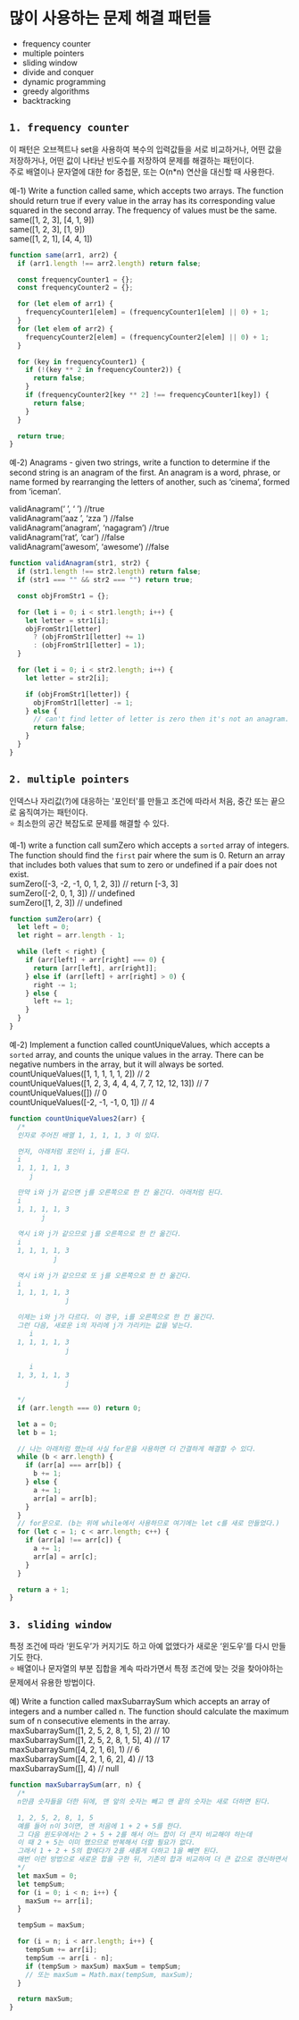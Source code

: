 # 많이 사용하는 문제 해결 패턴들

- frequency counter
- multiple pointers
- sliding window
- divide and conquer
- dynamic programming
- greedy algorithms
- backtracking

## `1. frequency counter`

이 패턴은 오브젝트나 set을 사용하여 복수의 입력값들을 서로 비교하거나, 어떤 값을 저장하거나, 어떤 값이 나타난 빈도수를 저장하여 문제를 해결하는 패턴이다. \
주로 배열이나 문자열에 대한 for 중첩문, 또는 O(n\*n) 연산을 대신할 때 사용한다.

예-1) Write a function called same, which accepts two arrays. The function should return true if every value in the array has its corresponding value squared in the second array. The frequency of values must be the same. \
same([1, 2, 3], [4, 1, 9]) \
same([1, 2, 3], [1, 9]) \
same([1, 2, 1], [4, 4, 1])

```javascript
function same(arr1, arr2) {
  if (arr1.length !== arr2.length) return false;

  const frequencyCounter1 = {};
  const frequencyCounter2 = {};

  for (let elem of arr1) {
    frequencyCounter1[elem] = (frequencyCounter1[elem] || 0) + 1;
  }
  for (let elem of arr2) {
    frequencyCounter2[elem] = (frequencyCounter2[elem] || 0) + 1;
  }

  for (key in frequencyCounter1) {
    if (!(key ** 2 in frequencyCounter2)) {
      return false;
    }
    if (frequencyCounter2[key ** 2] !== frequencyCounter1[key]) {
      return false;
    }
  }

  return true;
}
```

예-2) Anagrams - given two strings, write a function to determine if the second string is an anagram of the first. An anagram is a word, phrase, or name formed by rearranging the letters of another, such as ‘cinema’, formed from ‘iceman’.

validAnagram(‘ ’, ‘ ’) //true \
validAnagram(‘aaz ’, ‘zza ’) //false \
validAnagram(‘anagram’, ‘nagagram’) //true \
validAnagram(‘rat’, ‘car’) //false \
validAnagram(‘awesom’, ‘awesome’) //false

```javascript
function validAnagram(str1, str2) {
  if (str1.length !== str2.length) return false;
  if (str1 === "" && str2 === "") return true;

  const objFromStr1 = {};

  for (let i = 0; i < str1.length; i++) {
    let letter = str1[i];
    objFromStr1[letter]
      ? (objFromStr1[letter] += 1)
      : (objFromStr1[letter] = 1);
  }

  for (let i = 0; i < str2.length; i++) {
    let letter = str2[i];

    if (objFromStr1[letter]) {
      objFromStr1[letter] -= 1;
    } else {
      // can't find letter of letter is zero then it's not an anagram.
      return false;
    }
  }
}
```

## `2. multiple pointers`

인덱스나 자리값(?)에 대응하는 '포인터'를 만들고 조건에 따라서 처음, 중간 또는 끝으로 움직여가는 패턴이다. \
⭐️ 최소한의 공간 복잡도로 문제를 해결할 수 있다.

예-1) write a function call sumZero which accepts a `sorted` array of integers. The function should find the `first` pair where the sum is 0. Return an array that includes both values that sum to zero or undefined if a pair does not exist. \
sumZero([-3, -2, -1, 0, 1, 2, 3]) // return [-3, 3] \
sumZero([-2, 0, 1, 3]) // undefined \
sumZero([1, 2, 3]) // undefined

```javascript
function sumZero(arr) {
  let left = 0;
  let right = arr.length - 1;

  while (left < right) {
    if (arr[left] + arr[right] === 0) {
      return [arr[left], arr[right]];
    } else if (arr[left] + arr[right] > 0) {
      right -= 1;
    } else {
      left += 1;
    }
  }
}
```

예-2) Implement a function called countUniqueValues, which accepts a `sorted` array, and counts the unique values in the array. There can be negative numbers in the array, but it will always be sorted. \
countUniqueValues([1, 1, 1, 1, 1, 2]) // 2 \
countUniqueValues([1, 2, 3, 4, 4, 4, 7, 7, 12, 12, 13]) // 7 \
countUniqueValues([]) // 0 \
countUniqueValues([-2, -1, -1, 0, 1]) // 4

```javascript
function countUniqueValues2(arr) {
  /*
  인자로 주어진 배열 1, 1, 1, 1, 3 이 있다. 

  먼저, 아래처럼 포인터 i, j를 둔다. 
  i
  1, 1, 1, 1, 3
     j

  만약 i와 j가 같으면 j를 오른쪽으로 한 칸 옮긴다. 아래처럼 된다. 
  i
  1, 1, 1, 1, 3
        j
  
  역시 i와 j가 같으므로 j를 오른쪽으로 한 칸 옮긴다. 
  i
  1, 1, 1, 1, 3
           j 
  
  역시 i와 j가 같으므로 또 j를 오른쪽으로 한 칸 옮긴다. 
  i
  1, 1, 1, 1, 3
              j   
              
  이제는 i와 j가 다르다. 이 경우, i를 오른쪽으로 한 칸 옮긴다.
  그런 다음, 새로운 i의 자리에 j가 가리키는 값을 넣는다. 
     i
  1, 1, 1, 1, 3
              j 
  
     i
  1, 3, 1, 1, 3
              j 

  */
  if (arr.length === 0) return 0;

  let a = 0;
  let b = 1;

  // 나는 아래처럼 했는데 사실 for문을 사용하면 더 간결하게 해결할 수 있다.
  while (b < arr.length) {
    if (arr[a] === arr[b]) {
      b += 1;
    } else {
      a += 1;
      arr[a] = arr[b];
    }
  }
  // for문으로. (b는 위에 while에서 사용하므로 여기에는 let c를 새로 만들었다.)
  for (let c = 1; c < arr.length; c++) {
    if (arr[a] !== arr[c]) {
      a += 1;
      arr[a] = arr[c];
    }
  }

  return a + 1;
}
```

## `3. sliding window`

특정 조건에 따라 ‘윈도우’가 커지기도 하고 아예 없앴다가 새로운 ‘윈도우’를 다시 만들기도 한다. \
⭐️ 배열이나 문자열의 부분 집합을 계속 따라가면서 특정 조건에 맞는 것을 찾아야하는 문제에서 유용한 방법이다.

예) Write a function called maxSubarraySum which accepts an array of integers and a number called n. The function should calculate the maximum sum of n consecutive elements in the array. \
maxSubarraySum([1, 2, 5, 2, 8, 1, 5], 2) // 10 \
maxSubarraySum([1, 2, 5, 2, 8, 1, 5], 4) // 17 \
maxSubarraySum([4, 2, 1, 6], 1) // 6 \
maxSubarraySum([4, 2, 1, 6, 2], 4) // 13 \
maxSubarraySum([], 4) // null

```javascript
function maxSubarraySum(arr, n) {
  /*
  n만큼 숫자들을 더한 뒤에, 맨 앞의 숫자는 빼고 맨 끝의 숫자는 새로 더하면 된다. 

  1, 2, 5, 2, 8, 1, 5
  예를 들어 n이 3이면, 맨 처음에 1 + 2 + 5를 한다. 
  그 다음 윈도우에서는 2 + 5 + 2를 해서 어느 합이 더 큰지 비교해야 하는데
  이 때 2 + 5는 이미 했으므로 반복해서 더할 필요가 없다.
  그래서 1 + 2 + 5의 합에다가 2를 새롭게 더하고 1을 빼면 된다.
  매번 이런 방법으로 새로운 합을 구한 뒤, 기존의 합과 비교하여 더 큰 값으로 갱신하면서 진행한다. 
  */
  let maxSum = 0;
  let tempSum;
  for (i = 0; i < n; i++) {
    maxSum += arr[i];
  }

  tempSum = maxSum;

  for (i = n; i < arr.length; i++) {
    tempSum += arr[i];
    tempSum -= arr[i - n];
    if (tempSum > maxSum) maxSum = tempSum;
    // 또는 maxSum = Math.max(tempSum, maxSum);
  }

  return maxSum;
}
```

